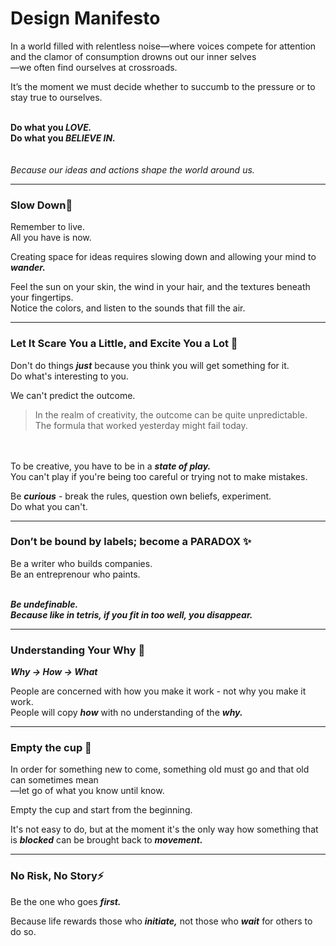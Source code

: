 # Design Manifesto

In a world filled with relentless noise—where voices compete for attention and the clamor of consumption drowns out our inner selves  
—we often find ourselves at crossroads.

It’s the moment we must decide whether to succumb to the pressure or to stay true to ourselves.
<br><br>

**Do what you _LOVE._**  
**Do what you _BELIEVE IN._**  
<br><br>
_Because our ideas and actions shape the world around us._


---

### Slow Down🍃

Remember to live.  
All you have is now.

Creating space for ideas requires slowing down and allowing your mind to **_wander._**  

Feel the sun on your skin, the wind in your hair,  and the textures beneath your fingertips.   
Notice the colors, and listen to the sounds that fill the air.

---

### Let It Scare You a Little, and Excite You a Lot  🎢

Don't do things **_just_** because you think you will get something for it.  
Do what's interesting to you.  

We can't predict the outcome.   

> In the realm of creativity, the outcome can be quite unpredictable.   
> The formula that worked yesterday might fail today.  

<br><br>
To be creative, you have to be in a **_state of play._**   
You can't play if you're being too careful or trying not to make mistakes.  

Be **_curious_** - break the rules, question own beliefs, experiment.   
Do what you can't.

---

### Don’t be bound by labels; become a PARADOX ✨  

Be a writer who builds companies.  
Be an entreprenour who paints. 
<br><br>

**_Be undefinable.  
Because like in tetris, if  you fit in too well, you disappear._**

---

### Understanding Your Why 💖
**_Why → How → What_**  

People are concerned with how you make it work - not why you make it work.   
People will copy **_how_** with no understanding of the **_why._**

---

### Empty the cup 🍵

In order for something new to come, something old must go and that old can sometimes mean   
—let go of what you know until know.  

Empty the cup and start from the beginning.

It's not easy to do, but at the moment it's the only way how something that is **_blocked_** can be brought back to **_movement._** 

---

### No Risk, No Story⚡

Be the one who goes **_first._**  

Because life rewards those who **_initiate,_** not those who **_wait_** for others to do so. 
